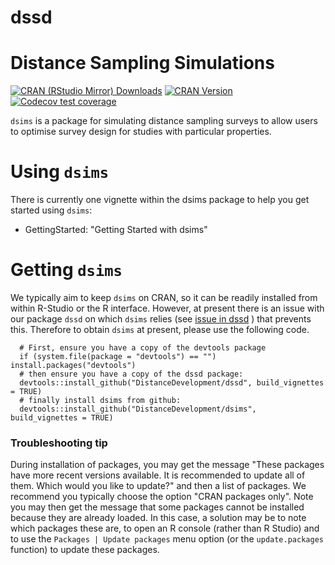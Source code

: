 # dssd
Distance Sampling Simulations
=============================

[![CRAN (RStudio Mirror) Downloads](http://cranlogs.r-pkg.org/badges/dsims)](https://www.r-pkg.org/pkg/dsims)
[![CRAN Version](http://www.r-pkg.org/badges/version/dsims)](https://www.r-pkg.org/pkg/dsims)
[![Codecov test coverage](https://app.codecov.io/gh/DistanceDevelopment/dsims/branch/master/graph/badge.svg)](https://app.codecov.io/gh/DistanceDevelopment/dsims?branch=master)

`dsims` is a package for simulating distance sampling surveys to allow users to optimise survey design for studies with particular properties.

# Using `dsims`

There is currently one vignette within the dsims package to help you get started using `dsims`:
  - GettingStarted: "Getting Started with dsims"

# Getting `dsims`

We typically aim to keep `dsims` on CRAN, so it can be readily installed from within R-Studio or the R interface.  However, at present there is an issue with our package `dssd` on which `dsims` relies (see [issue in dssd](https://github.com/DistanceDevelopment/dssd/issues/94) ) that prevents this.  Therefore to obtain `dsims` at present, please use the following code.  

      # First, ensure you have a copy of the devtools package
      if (system.file(package = "devtools") == "") install.packages("devtools")
      # then ensure you have a copy of the dssd package:
      devtools::install_github("DistanceDevelopment/dssd", build_vignettes = TRUE)
      # finally install dsims from github:
      devtools::install_github("DistanceDevelopment/dsims", build_vignettes = TRUE)

### Troubleshooting tip

During installation of packages, you may get the message "These packages have more recent versions available. It is recommended to update all of them. Which would you like to update?" and then a list of packages. We recommend you typically choose the option "CRAN packages only".  Note you may then get the message that some packages cannot be installed because they are already loaded.  In this case, a solution may be to note which packages these are, to open an R console (rather than R Studio) and to use the `Packages | Update packages` menu option (or the `update.packages` function) to update these packages.

<!-- 
The easiest way to get `dsims` is to install it from CRAN within R-studio or the R interface. We endeavour to make all new functionality available on CRAN in a timely manor. However, if you wish to download the development version with the latest updates immediately you can do this using Hadley Wickham's `devtools` package:

      install.packages("devtools")

then install `dsims` from github:

      library(devtools)
      install_github("DistanceDevelopment/dsims", build_vignettes = TRUE)
-->
